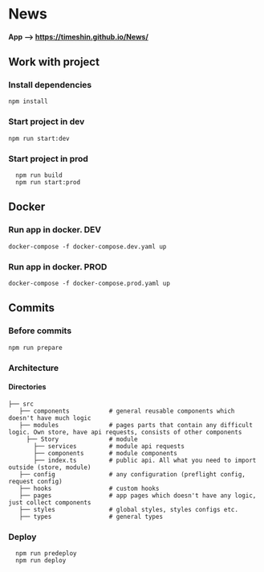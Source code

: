 # News

#### App --> https://timeshin.github.io/News/

## Work with project

### Install dependencies

`npm install`

### Start project in dev

`npm run start:dev`

### Start project in prod

```
  npm run build
  npm run start:prod
```

## Docker

### Run app in docker. DEV

`docker-compose -f docker-compose.dev.yaml up`

### Run app in docker. PROD

`docker-compose -f docker-compose.prod.yaml up`

## Commits

### Before commits

`npm run prepare`

### Architecture

#### Directories


    ├── src
       ├── components           # general reusable components which doesn't have much logic
       ├── modules              # pages parts that contain any difficult logic. Own store, have api requests, consists of other components
         ├── Story              # module
           ├── services         # module api requests
           ├── components       # module components
           ├── index.ts         # public api. All what you need to import outside (store, module)
       ├── config               # any configuration (preflight config, request config)
       ├── hooks                # custom hooks
       ├── pages                # app pages which doesn't have any logic, just collect components
       ├── styles               # global styles, styles configs etc.
       ├── types                # general types

### Deploy

```
  npm run predeploy
  npm run deploy
```